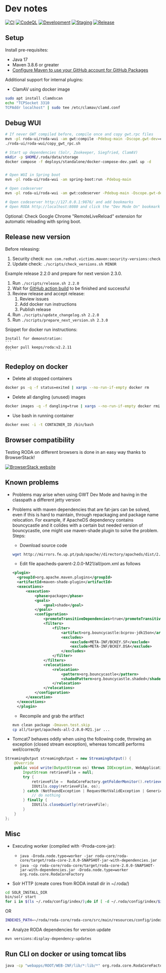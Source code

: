 # Dev notes

[![CI](https://github.com/keeps/roda/actions/workflows/CI.yml/badge.svg)](https://github.com/keeps/roda/actions/workflows/CI.yml)
[![CodeQL](https://github.com/keeps/roda/actions/workflows/codeql-analysis.yml/badge.svg)](https://github.com/keeps/roda/actions/workflows/codeql-analysis.yml)
[![Development](https://github.com/keeps/roda/actions/workflows/development.yml/badge.svg)](https://github.com/keeps/roda/actions/workflows/development.yml)
[![Staging](https://github.com/keeps/roda/actions/workflows/staging.yml/badge.svg)](https://github.com/keeps/roda/actions/workflows/staging.yml)
[![Release](https://github.com/keeps/roda/actions/workflows/release.yml/badge.svg)](https://github.com/keeps/roda/actions/workflows/release.yml)

## Setup

Install pre-requisites:
- Java 17
- Maven 3.8.6 or greater
- [Configure Maven to use your GitHub account for GitHub Packages](https://docs.github.com/en/packages/working-with-a-github-packages-registry/working-with-the-apache-maven-registry#authenticating-with-a-personal-access-token)

Additional support for internal plugins:
 -  ClamAV using docker image

 ```sh
 sudo apt install clamdscan
 echo "TCPSocket 3310
TCPAddr localhost" | sudo tee /etc/clamav/clamd.conf
 ```

## Debug WUI

```bash
# If never GWT compiled before, compile once and copy gwt.rpc files
mvn -pl roda-ui/roda-wui -am gwt:compile -Pdebug-main -Dscope.gwt-dev=compile
./roda-ui/roda-wui/copy_gwt_rpc.sh

# Start up dependencies (Solr, Zookeeper, Siegfried, ClamAV)
mkdir -p $HOME/.roda/data/storage
docker compose -f deploys/standalone/docker-compose-dev.yaml up -d


# Open WUI in Spring boot
mvn -pl roda-ui/roda-wui -am spring-boot:run -Pdebug-main

# Open codeserver
mvn -pl roda-ui/roda-wui -am gwt:codeserver -Pdebug-main -Dscope.gwt-dev=compile

# Open codeserver http://127.0.0.1:9876/ and add bookmarks
# Open RODA http://localhost:8080 and click the "Dev Mode On" bookmark

```

Optional: Check Google Chrome "RemoteLiveReload" extension for automatic reloading with spring boot.

## Release new version

Before releasing:

1. Security check: `mvn com.redhat.victims.maven:security-versions:check`
2. Update check: `./scripts/check_versions.sh MINOR`

Example release 2.2.0 and prepare for next version 2.3.0.

1. Run `./scripts/release.sh 2.2.0`
2. Wait for [GitHub action build](https://github.com/keeps/roda/actions/workflows/release.yml) to be finished and successful
3. Review release and accept release:
    1. Review issues
    2. Add docker run instructions
    3. Publish release
4. Run `./scripts/update_changelog.sh 2.2.0`
5. Run `./scripts/prepare_next_version.sh 2.3.0`

Snippet for docker run instructions:

````text
Install for demonstration:
```
docker pull keeps/roda:v2.2.11
```
````

## Redeploy on docker

* Delete all stopped containers

```bash
docker ps -q -f status=exited | xargs --no-run-if-empty docker rm
```

* Delete all dangling (unused) images

```bash
docker images -q -f dangling=true | xargs --no-run-if-empty docker rmi
```

* Use bash in running container

```bash
docker exec -i -t CONTAINER_ID /bin/bash
```

## Browser compatibility

Testing RODA on different browsers is done in an easy way thanks to BrowserStack!

[![BrowserStack website](https://user-images.githubusercontent.com/98429/40908885-f1559ca4-67df-11e8-8a98-8b0b57d3febb.png)](http://browserstack.com/)

## Known problems

* Problems may arise when using GWT Dev Mode and having in the classpath a different jetty version
* Problems with maven dependencies that are fat-jars can be solved, even if this is hard to maintain, through repackaging and package name relocation. For example, if ApacheDS dependency contains bouncycastle and it colides with a certain but needed version of bouncycastle, one might use maven-shade plugin to solve the problem. Steps:
  * Download source code

  ```bash
  wget http://mirrors.fe.up.pt/pub/apache//directory/apacheds/dist/2.0.0-M21/apacheds-parent-2.0.0-M21-source-release.zip
  ```
  
  * Edit file apacheds-parent-2.0.0-M21/all/pom.xml as follows

  ```xml
  <plugin>
    <groupId>org.apache.maven.plugins</groupId>
    <artifactId>maven-shade-plugin</artifactId>
    <executions>
        <execution>
            <phase>package</phase>
            <goals>
                <goal>shade</goal>
            </goals>
            <configuration>
                <promoteTransitiveDependencies>true</promoteTransitiveDependencies>
                <filters>
                    <filter>
                        <artifact>org.bouncycastle:bcprov-jdk15on</artifact>
                        <excludes>
                            <exclude>META-INF/BCKEY.SF</exclude>
                            <exclude>META-INF/BCKEY.DSA</exclude>
                        </excludes>
                    </filter>
                </filters>
                <relocations>
                    <relocation>
                        <pattern>org.bouncycastle</pattern>
                        <shadedPattern>org.bouncycastle.shaded</shadedPattern>
                    </relocation>
                </relocations>
            </configuration>
        </execution>
    </executions>
    </plugin>
    ```

  * Recompile and grab the artifact

  ```bash
  mvn clean package -Dmaven.test.skip
  cp all/target/apacheds-all-2.0.0-M21.jar ...
  ```

* Tomcat7 behaves oddly when using the following code, throwing an exception (closed stream exception), whereas tomcat8 performs well/correctly

```java
StreamingOutput streamingOutput = new StreamingOutput() {
    @Override
    public void write(OutputStream os) throws IOException, WebApplicationException {
        InputStream retrieveFile = null;
        try {
            retrieveFile =  RodaCoreFactory.getFolderMonitor().retrieveFile(transferredResource.getFullPath());
            IOUtils.copy(retrieveFile, os);
        } catch (NotFoundException | RequestNotValidException | GenericException e) {
            // do nothing
        } finally {
            IOUtils.closeQuietly(retrieveFile);
        }
    }
};
```

## Misc

* Executing worker (compiled with -Proda-core-jar):
  * `java -Droda.node.type=worker -jar roda-core/roda-core/target/roda-core-2.0.0-SNAPSHOT-jar-with-dependencies.jar`
  * `java -cp roda-core/roda-core/target/roda-core-2.0.0-SNAPSHOT-jar-with-dependencies.jar -Droda.node.type=worker org.roda.core.RodaCoreFactory`

* Solr HTTP (create cores from RODA install dir in ~/.roda/)

```bash
cd SOLR_INSTALL_DIR
bin/solr start
for i in $(ls ~/.roda/config/index/);do if [ -d ~/.roda/config/index/$i ]; then bin/solr create -c $i -d ~/.roda/config/index/$i/conf/ ; fi; done
```

OR

```bash
INDEXES_PATH=~/roda/roda-core/roda-core/src/main/resources/config/index/; SOLR_BIN=/apps/KEEPS/solr-single-node-tests/solr-5.5.0/bin/solr ; for i in $(find $INDEXES_PATH -mindepth 1 -maxdepth 1 -type d); do COLLECTION="$(basename $i)"; $SOLR_BIN create -c "$COLLECTION" -d "$INDEXES_PATH/$COLLECTION/conf/" -p 8984 ; done
```

* Analyze RODA dependencies for version update

```bash
mvn versions:display-dependency-updates
```

## Run CLI on docker or using tomcat libs

```bash
java -cp "webapps/ROOT/WEB-INF/lib/*:lib/*" org.roda.core.RodaCoreFactory migrate model
```
